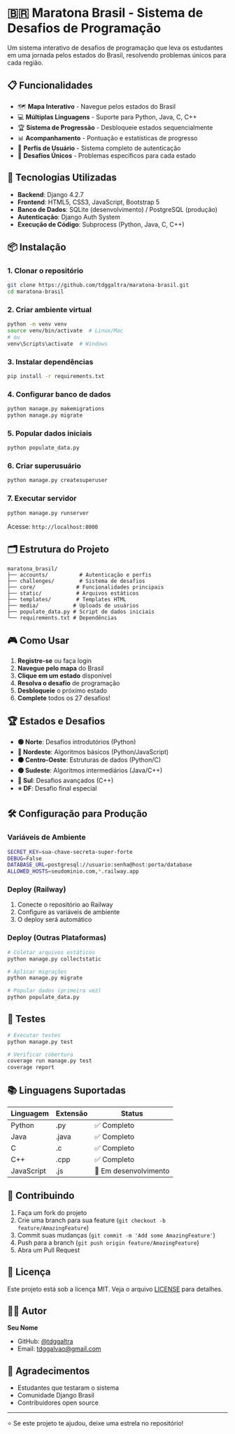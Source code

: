 # 🇧🇷 Maratona Brasil - Sistema de Desafios de Programação

Um sistema interativo de desafios de programação que leva os estudantes em uma jornada pelos estados do Brasil, resolvendo problemas únicos para cada região.

## 📋 Funcionalidades

- 🗺️ **Mapa Interativo** - Navegue pelos estados do Brasil
- 💻 **Múltiplas Linguagens** - Suporte para Python, Java, C, C++
- 🏆 **Sistema de Progressão** - Desbloqueie estados sequencialmente
- 📊 **Acompanhamento** - Pontuação e estatísticas de progresso
- 👤 **Perfis de Usuário** - Sistema completo de autenticação
- 🎯 **Desafios Únicos** - Problemas específicos para cada estado

## 🚀 Tecnologias Utilizadas

- **Backend**: Django 4.2.7
- **Frontend**: HTML5, CSS3, JavaScript, Bootstrap 5
- **Banco de Dados**: SQLite (desenvolvimento) / PostgreSQL (produção)
- **Autenticação**: Django Auth System
- **Execução de Código**: Subprocess (Python, Java, C, C++)

## 📦 Instalação

### 1. Clonar o repositório
```bash
git clone https://github.com/tdggaltra/maratona-brasil.git
cd maratona-brasil
```

### 2. Criar ambiente virtual
```bash
python -m venv venv
source venv/bin/activate  # Linux/Mac
# ou
venv\Scripts\activate  # Windows
```

### 3. Instalar dependências
```bash
pip install -r requirements.txt
```

### 4. Configurar banco de dados
```bash
python manage.py makemigrations
python manage.py migrate
```

### 5. Popular dados iniciais
```bash
python populate_data.py
```

### 6. Criar superusuário
```bash
python manage.py createsuperuser
```

### 7. Executar servidor
```bash
python manage.py runserver
```

Acesse: `http://localhost:8000`

## 🗂️ Estrutura do Projeto

```
maratona_brasil/
├── accounts/          # Autenticação e perfis
├── challenges/        # Sistema de desafios
├── core/             # Funcionalidades principais
├── static/           # Arquivos estáticos
├── templates/        # Templates HTML
├── media/           # Uploads de usuários
├── populate_data.py # Script de dados iniciais
└── requirements.txt # Dependências
```

## 🎮 Como Usar

1. **Registre-se** ou faça login
2. **Navegue pelo mapa** do Brasil
3. **Clique em um estado** disponível
4. **Resolva o desafio** de programação
5. **Desbloqueie** o próximo estado
6. **Complete** todos os 27 desafios!

## 🏆 Estados e Desafios

- **🟢 Norte**: Desafios introdutórios (Python)
- **🔴 Nordeste**: Algoritmos básicos (Python/JavaScript)
- **🟠 Centro-Oeste**: Estruturas de dados (Python/C)
- **🟡 Sudeste**: Algoritmos intermediários (Java/C++)
- **🔵 Sul**: Desafios avançados (C++)
- **⭐ DF**: Desafio final especial

## 🛠️ Configuração para Produção

### Variáveis de Ambiente
```bash
SECRET_KEY=sua-chave-secreta-super-forte
DEBUG=False
DATABASE_URL=postgresql://usuario:senha@host:porta/database
ALLOWED_HOSTS=seudominio.com,*.railway.app
```

### Deploy (Railway)
1. Conecte o repositório ao Railway
2. Configure as variáveis de ambiente
3. O deploy será automático

### Deploy (Outras Plataformas)
```bash
# Coletar arquivos estáticos
python manage.py collectstatic

# Aplicar migrações
python manage.py migrate

# Popular dados (primeira vez)
python populate_data.py
```

## 🧪 Testes

```bash
# Executar testes
python manage.py test

# Verificar cobertura
coverage run manage.py test
coverage report
```

## 📚 Linguagens Suportadas

| Linguagem | Extensão | Status |
|-----------|----------|--------|
| Python    | .py      | ✅ Completo |
| Java      | .java    | ✅ Completo |
| C         | .c       | ✅ Completo |
| C++       | .cpp     | ✅ Completo |
| JavaScript| .js      | 🚧 Em desenvolvimento |

## 🤝 Contribuindo

1. Faça um fork do projeto
2. Crie uma branch para sua feature (`git checkout -b feature/AmazingFeature`)
3. Commit suas mudanças (`git commit -m 'Add some AmazingFeature'`)
4. Push para a branch (`git push origin feature/AmazingFeature`)
5. Abra um Pull Request

## 📄 Licença

Este projeto está sob a licença MIT. Veja o arquivo [LICENSE](LICENSE) para detalhes.

## 👨‍💻 Autor

**Seu Nome**
- GitHub: [@tdggaltra](https://github.com/tdggaltra)
- Email: tdggalvao@gmail.com

## 🙏 Agradecimentos

- Estudantes que testaram o sistema
- Comunidade Django Brasil
- Contribuidores open source

---

⭐ Se este projeto te ajudou, deixe uma estrela no repositório!  

